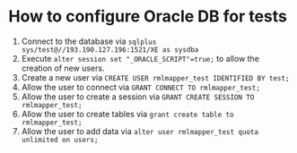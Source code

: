 # How to configure Oracle DB for tests

1. Connect to the database via `sqlplus sys/test@//193.190.127.196:1521/XE as sysdba`
2. Execute `alter session set "_ORACLE_SCRIPT"=true;` to allow the creation of new users.
3. Create a new user via `CREATE USER rmlmapper_test IDENTIFIED BY test;`
4. Allow the user to connect via `GRANT CONNECT TO rmlmapper_test;`
5. Allow the user to create a session via `GRANT CREATE SESSION TO rmlmapper_test;`
6. Allow the user to create tables via `grant create table to rmlmapper_test;`
7. Allow the user to add data via `alter user rmlmapper_test quota unlimited on users;`